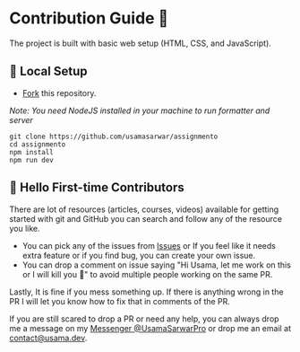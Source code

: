 # Contribution Guide 🌻

The project is built with basic web setup (HTML, CSS, and JavaScript).

## 🐨 Local Setup

- [Fork](https://github.com/usamasarwar/assignmento/fork) this repository.

*Note: You need NodeJS installed in your machine to run formatter and server*

```
git clone https://github.com/usamasarwar/assignmento
cd assignmento
npm install
npm run dev
```

## 🤗 Hello First-time Contributors

There are lot of resources (articles, courses, videos) available for getting started with git and GitHub you can search and follow any of the resource you like.

- You can pick any of the issues from [Issues](https://github.com/usamasarwar/assignmento/issues) or If you feel like it needs extra feature or if you find bug, you can create your own issue.
- You can drop a comment on issue saying "Hi Usama, let me work on this or I will kill you 🔪" to avoid multiple people working on the same PR.

Lastly, It is fine if you mess something up. If there is anything wrong in the PR I will let you know how to fix that in comments of the PR.

If you are still scared to drop a PR or need any help, you can always drop me a message on my [Messenger @UsamaSarwarPro](https://m.me/UsamaSarwarPro) or drop me an email at contact@usama.dev.